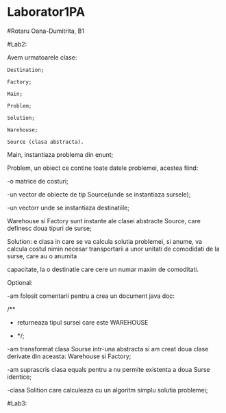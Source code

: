 # Laborator1PA
#Rotaru Oana-Dumitrita, B1

#Lab2:
 
 Avem urmatoarele clase:

    Destination;
    
    Factory;
    
    Main;
    
    Problem;
    
    Solution;  
    
    Warehouse;
    
    Source (clasa abstracta).

Main, instantiaza problema din enunt;

Problem, un obiect ce contine toate datele problemei, acestea fiind:

-o matrice de costuri;

-un vector de obiecte de tip Source(unde se instantiaza sursele);

-un vectorr unde se instantiaza destinatiile;

Warehouse si Factory sunt instante ale clasei abstracte Source, care definesc doua tipuri de surse;

Solution: e clasa in care se va calcula solutia problemei, si anume, va calcula costul nimin necesar transportarii a unor unitati de comodidati de la surse, care au o anumita 

capacitate, la o destinatie care cere un numar maxim de comoditati.

Optional: 

-am folosit comentarii pentru a crea un document java doc: 

/**

* returneaza tipul sursei care este WAREHOUSE

* */;

-am transformat clasa Sourse intr-una abstracta si am creat doua clase derivate din aceasta: Warehouse si Factory;

-am suprascris clasa equals pentru a nu permite existenta a doua Surse identice;

-clasa Solition care calculeaza cu un algoritm simplu solutia problemei;
   
   
  #Lab3:
  
